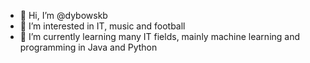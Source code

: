 - 👋 Hi, I’m @dybowskb
- 👀 I’m interested in IT, music and football
- 🌱 I’m currently learning many IT fields, mainly machine learning and programming in Java and Python 

<!---
dybowskb/dybowskb is a ✨ special ✨ repository because its `README.md` (this file) appears on your GitHub profile.
You can click the Preview link to take a look at your changes.
--->
